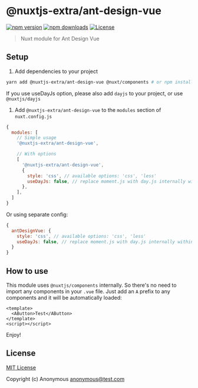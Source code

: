 ﻿# @nuxtjs-extra/ant-design-vue

[![npm version][npm-version-src]][npm-version-href]
[![npm downloads][npm-downloads-src]][npm-downloads-href]
[![License][license-src]][license-href]

> Nuxt module for Ant Design Vue

## Setup

1. Add dependencies to your project

```bash
yarn add @nuxtjs-extra/ant-design-vue @nuxt/components # or npm install @nuxtjs-extra/ant-design-vue
```

If you use useDayJs option, please also add `dayjs` to your project, or use `@nuxtjs/dayjs`

1. Add `@nuxtjs-extra/ant-design-vue` to the `modules` section of `nuxt.config.js`

```js
{
  modules: [
    // Simple usage
    '@nuxtjs-extra/ant-design-vue',

    // With options
    [
      '@nuxtjs-extra/ant-design-vue',
      {
        style: 'css', // available options: 'css', 'less'
        useDayJs: false, // replace moment.js with day.js internally within 'ant-design-vue' for reducing package size
      },
    ],
  ]
}
```

Or using separate config:

```js
{
  antDesignVue: {
    style: 'css', // available options: 'css', 'less'
    useDayJs: false, // replace moment.js with day.js internally within 'ant-design-vue' for reducing package size
  }
}
```

## How to use

This module uses `@nuxtjs/components` internally. So there's no need to import any components in your `.vue` file. Just add an `A` prefix to any components and it will be automatically loaded:

```vue
<template>
  <AButton>Test</AButton>
</template>
<script></script>
```

Enjoy!

## License

[MIT License](./LICENSE)

Copyright (c) Anonymous <anonymous@test.com>

<!-- Badges -->

[npm-version-src]: https://img.shields.io/npm/v/@nuxtjs-extra/ant-design-vue/latest.svg?style=flat-square
[npm-version-href]: https://npmjs.com/package/@nuxtjs-extra/ant-design-vue
[npm-downloads-src]: https://img.shields.io/npm/dt/@nuxtjs-extra/ant-design-vue.svg?style=flat-square
[npm-downloads-href]: https://npmjs.com/package/@nuxtjs-extra/ant-design-vue
[license-src]: https://img.shields.io/npm/l/@nuxtjs-extra/ant-design-vue.svg?style=flat-square
[license-href]: https://npmjs.com/package/@nuxtjs-extra/ant-design-vue

```

```

